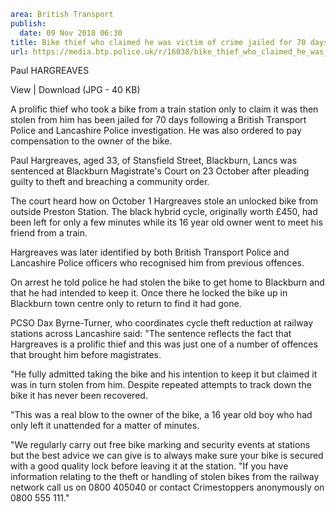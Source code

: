 ```yaml
area: British Transport
publish:
  date: 09 Nov 2018 06:30
title: Bike thief who claimed he was victim of crime jailed for 70 days
url: https://media.btp.police.uk/r/16038/bike_thief_who_claimed_he_was_victim_of_crime_jai
```

Paul HARGREAVES

View | Download (JPG - 40 KB)

A prolific thief who took a bike from a train station only to claim it was then stolen from him has been jailed for 70 days following a British Transport Police and Lancashire Police investigation. He was also ordered to pay compensation to the owner of the bike.

Paul Hargreaves, aged 33, of Stansfield Street, Blackburn, Lancs was sentenced at Blackburn Magistrate's Court on 23 October after pleading guilty to theft and breaching a community order.

The court heard how on October 1 Hargreaves stole an unlocked bike from outside Preston Station. The black hybrid cycle, originally worth £450, had been left for only a few minutes while its 16 year old owner went to meet his friend from a train.

Hargreaves was later identified by both British Transport Police and Lancashire Police officers who recognised him from previous offences.

On arrest he told police he had stolen the bike to get home to Blackburn and that he had intended to keep it. Once there he locked the bike up in Blackburn town centre only to return to find it had gone.

PCSO Dax Byrne-Turner, who coordinates cycle theft reduction at railway stations across Lancashire said: "The sentence reflects the fact that Hargreaves is a prolific thief and this was just one of a number of offences that brought him before magistrates.

"He fully admitted taking the bike and his intention to keep it but claimed it was in turn stolen from him. Despite repeated attempts to track down the bike it has never been recovered.

"This was a real blow to the owner of the bike, a 16 year old boy who had only left it unattended for a matter of minutes.

"We regularly carry out free bike marking and security events at stations but the best advice we can give is to always make sure your bike is secured with a good quality lock before leaving it at the station.
"If you have information relating to the theft or handling of stolen bikes from the railway network call us on 0800 405040 or contact Crimestoppers anonymously on 0800 555 111."
